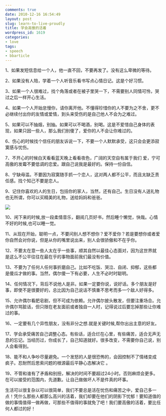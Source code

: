 ```yaml
---
comments: true
date: 2010-12-16 16:54:49
layout: post
slug: learn-to-live-proudly
title: 学会高傲的活着
wordpress_id: 1619
categories:
- love
tags:
- speech
- bbarticle
---
```


1、如果发短信息给一个人，他一直不回，不要再发了。没有这么卑微的等待。

2、如果没有人陪，学着一个人听音乐看书写点心情日记。这是个好习惯。

3、如果一个人很难过，找个角落或者在被子里哭一下，不需要别人同情可怜，哭过之后一样开心生活。



4、如果一个人开始怠慢你，请你离开他。不懂得珍惜你的人不要为之不舍，更不必继续付出你的友情或爱情，到头来受伤的是自己他人不会为之难过。

5、如果可以不抽烟，别抽。如果可以不喝酒，别喝。这是不爱惜自己身体的表现，如果只因一些人，那么我们别傻了，爱你的人不会让你难过的。

6、伤心的时候找个信任的朋友诉说一下，不要一个人默默承受，这只会会更添寂寞感与忧伤。

7、不开心的时候白天看看蓝天晚上看看夜色，广阔的天空自有属于我们 爱，宁可高傲的发霉不要低调的恋爱。跟自己说我是最好的。保持一份自信。

8、宁缺毋滥。不要因为寂寞随手抓一个恋人，这对两人都不公平，而且太缺乏责任感。找个知己不要是恋人。

9、记住你喜欢的人的生日，包括你的家人，当然，还有自己。生日没有人送礼物也无所谓，你可以买精美的礼物，送给妈妈和爸爸。

![](http://dobila.info/wp-content/uploads/2010/12/live.jpg)

10、闲下来的时候,放一段柔情音乐，翻阅几页好书，然后睡个懒觉，快哉。心情不好的时候,也可以睡一觉。

11、从现在开始，聪明一点，不要问别人想不想你？爱不爱你？若是要想你或者爱你自然会对你说，但是从你的嘴里说出来，别人会很骄傲和不在乎你。

12、不要太在意一些人太在乎一些事，顺其自然以最佳心态面对，因为这世界就是这么不公平往往在最在乎的事物面前我们最没有价值。

13、不要为了任何人任何事折磨自己。比如不吃饭、哭泣、自闭、抑郁，这些都是傻瓜才做的事。当然，偶尔傻一下有必要，人生不必时时聪明。

14、任何情况下，背后不说他人是非。如果一定要你说，说好话。多个朋友是好事，即使不是很要好的，总比因为自己说话不慎重不思考而多一个敌人好得多。

15、允许偶尔看肥皂剧，但不可成为依赖。允许偶尔披头散发，但要注重场合。允许偶尔骂脏话，但只限在老友面前或者独自一人时，记得说过后要忘掉那些让你难过的事。

16、一定要有几个异性朋友，没有非分之想.就是关键时候,帮你出出主意的好友。

17、学会承受痛苦自己调整心态。有些话，适合烂在心里，有些痛苦，适合无声无息的忘记。当经历过，你成长了，自己知道就好。很多改变，不需要你自己说，别人会看得到。

18、能不和人争吵尽量避免。一个发怒的人是很恐怖的，会因控制不了情绪变成疯子。忍耐然后思索问题的根源最后平静心态解决它 。

19、不管和谁有了矛盾和别扭，解决的时间不要超过24小时。否则麻烦会更多。在可以接受的范围内，先道歉。让自己做做坏人不是件真的坏事。

生活可以很复杂以可以很简单，我们不要总是活在忧伤和痛苦之中，爱自己多一点！凭什么那些人都那么高兴的活着，我们却要在他们的阴影下忧郁！要知道值的做的事情值得一做再做，可那些不值得的事就免了吧！我们要高傲的活着，要比任何人都过的好！

